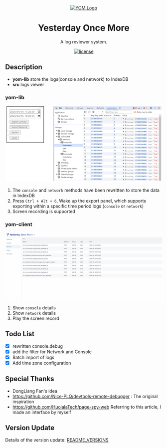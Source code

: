 <div align="center">
  <a href="https://mbigflower.github.io/yom/" target="_blank">
    <img alt="YOM Logo" width="200" src="./public/favicon.ico"/>
  </a>
</div>
<div align="center">
  <h1>Yesterday Once More</h1>
</div>

<div align="center">

A log reviewer system.

[![license](https://img.shields.io/badge/license-MIT-blue.svg)](https://github.com/mBigFlower/YOM-Client/blob/main/LICENSE)

</div>

## Description

- **yom-lib** store the logs(console and network) to IndexDB
- **src** logs viewer

### yom-lib

![saveLogs.png](./screenshots/saveLogs.png)

1. The `console` and `network` methods have been rewritten to store the data in IndexDB
2. Press `Ctrl + Alt + 6`, Wake up the export panel, which supports exporting within a specific time period logs (`console` or `network`)
3. Screen recording is supported

### yom-client

![showLogs.gif](./screenshots/showNetwork.gif)

1. Show `console` details
2. Show `network` details
3. Play the screen record

## Todo List

- [x] rewritten console.debug 
- [x] add the filter for Network and Console
- [x] Batch import of logs 
- [x] Add time zone configuration

## Special Thanks

- DongLiang Fan's idea
- https://github.com/Nice-PLQ/devtools-remote-debugger : The original inspiration
- https://github.com/HuolalaTech/page-spy-web Referring to this article, I made an interface by myself


## Version Update

Details of the version update: [README_VERSIONS](./README_VERSIONS.md)
